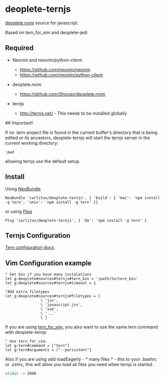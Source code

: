 # deoplete-ternjs
[deoplete.nvim](https://github.com/Shougo/deoplete.nvim) source for javascript.

Based on tern_for_vim and deoplete-jedi

## Required

- Neovim and neovim/python-client
  - https://github.com/neovim/neovim
  - https://github.com/neovim/python-client

- deoplete.nvim
  - https://github.com/Shougo/deoplete.nvim

- ternjs
  - http://ternjs.net/  - This needs to be installed globally

## Important!

If no .tern-project file is found in the current buffer's directory that is
being edited or its ancestors, deoplete-ternjs will start the ternjs server
in the current working directory:

```vim
:pwd
```

allowing ternjs use the default setup.


## Install

Using [NeoBundle](https://github.com/Shougo/neobundle.vim)

```vim
NeoBundle 'carlitux/deoplete-ternjs', { 'build': { 'mac': 'npm install -g tern', 'unix': 'npm install -g tern' }}
```

or using [Plug](https://github.com/junegunn/vim-plug)

```vim
Plug 'carlitux/deoplete-ternjs', { 'do': 'npm install -g tern' }
```

## Ternjs Configuration

[Tern configuration docs](http://ternjs.net/doc/manual.html#configuration).


## Vim Configuration example
```vim
" Set bin if you have many instalations
let g:deoplete#sources#ternjs#tern_bin = '/path/to/tern_bin'
let g:deoplete#sources#ternjs#timeout = 1

"Add extra filetypes
let g:deoplete#sources#ternjs#filetypes = [
                \ 'jsx',
                \ 'javascript.jsx',
                \ 'vue',
                \ '...'
                \ ]
```

If you are using [tern_for_vim](https://github.com/ternjs/tern_for_vim), you also want to use the same tern command with deoplete-ternjs
```vim
" Use tern_for_vim.
let g:tern#command = ["tern"]
let g:tern#arguments = ["--persistent"]
```

Also if you are using add loadEagerly - * many files * - this to your .bashrc or .zshrc, this will
allow you load all files you need when ternjs is started.

```bash
ulimit -n 2048
```
